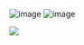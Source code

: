 ![image](https://github.com/im-vedant/assignment-1/assets/115912707/624e8ca9-0e6b-4309-8417-155ca468b81b)
![image](https://github.com/im-vedant/assignment-1/assets/115912707/32046987-822d-4979-8249-b6003b0e28be)


 <img src="https://github.com/im-vedant/assignment-1/assets/115912707/624e8ca9-0e6b-4309-8417-155ca468b81b" >

